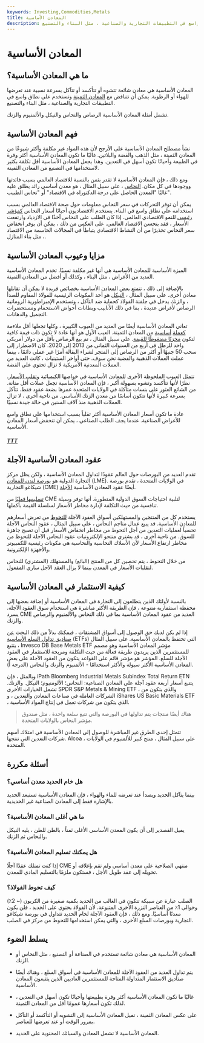 ```yaml
---
keywords: Investing,Commodities,Metals
title: المعادن الأساسية
description: تُستخدم المعادن الأساسية ، مثل الألومنيوم والنحاس والزنك ، على نطاق واسع في التطبيقات التجارية والصناعية ، مثل البناء والتصنيع.
---
```


# المعادن الأساسية
## ما هي المعادن الأساسية؟

المعادن الأساسية هي معادن شائعة تتشوه أو تتأكسد أو تتآكل بسرعة نسبية عند تعرضها للهواء أو الرطوبة. يمكن أن تتناقض مع [المعادن الثمينة](/preciousmetal) وتستخدم على نطاق واسع في التطبيقات التجارية والصناعية ، مثل البناء والتصنيع.

تشمل أمثلة المعادن الأساسية الرصاص والنحاس والنيكل والألمنيوم والزنك.

## فهم المعادن الأساسية

نشأ مصطلح المعادن الأساسية على الأرجح لأن هذه المواد غير مكلفة وأكثر شيوعًا من المعادن الثمينة ، مثل الذهب والفضة والبلاتين. غالبًا ما تكون المعادن الأساسية أكثر وفرة في الطبيعة وأحيانًا تكون أسهل في التعدين. وهذا يجعل المعادن الأساسية أقل تكلفة بكثير لاستخدامها في التصنيع من المعادن الثمينة.

ومع ذلك ، فإن المعادن الأساسية لا تقدر بثمن بالنسبة للاقتصاد العالمي بسبب فائدتها ووجودها في كل مكان. [النحاس](/copper) ، على سبيل المثال ، هو معدن أساسي رائد يطلق عليه غالبًا "المعدن الحاصل على درجة الدكتوراه في الاقتصاد" أو "نحاس الطبيب".

يمكن أن توفر التحركات في سعر النحاس معلومات حول صحة الاقتصاد العالمي بسبب استخدامه على نطاق واسع في البناء. يستخدم الاقتصاديون أحيانًا أسعار النحاس [كمؤشر رئيسي](/indicator) للنمو الاقتصادي العالمي. إذا كان الطلب على النحاس آخذًا في الازدياد وارتفعت الأسعار ، فقد يتحسن الاقتصاد العالمي. على العكس من ذلك ، يمكن أن يوفر انخفاض سعر النحاس تحذيرًا من أن النشاط الاقتصادي يتباطأ في المجالات الحاسمة من الاقتصاد ، مثل بناء المنازل.

## مزايا وعيوب المعادن الأساسية

الميزة الأساسية للمعادن الأساسية هي أنها غير مكلفة نسبيًا. تخدم المعادن الأساسية العديد من الأغراض ، مثل البناء ، وكذلك أو أفضل من المعادن الثمينة.

بالإضافة إلى ذلك ، تتمتع بعض المعادن الأساسية بخصائص فريدة لا يمكن أن تقابلها معادن أخرى. على سبيل المثال ، [النيكل](/nickel) هو أحد المكونات الرئيسية للفولاذ المقاوم للصدأ ، والزنك يدخل في جلفنة الفولاذ كحماية ضد التآكل ، وتستخدم الإمبراطورية الرومانية الرصاص لأغراض عديدة ، بما في ذلك الأنابيب وبطانات أحواض الاستحمام ومستحضرات التجميل والدهانات.

تعاني المعادن الأساسية أيضًا من العديد من العيوب الكبيرة ، وكلها تجعلها أقل ملاءمة [كعملة](/currency) [أساسية](/currency) من المعادن الثمينة. العيب الأول هو أنها عادة لا تكون ذات قيمة كافية لتكون [مخزنًا مضغوطًا للقيمة](/storeofvalue). على سبيل المثال ، تم بيع الرصاص بأقل من دولار أمريكي واحد للرطل في أربع من السنوات الثماني من 2013 إلى 2020. كان الاضطرار إلى سحب 50 جنيهًا أو أكثر من الرصاص إلى المتجر لشراء البقالة أمرًا غير عملي دائمًا ، بينما عملت العملات الذهبية والفضية نحن سوف. حتى أواخر الستينيات ، كانت العديد من العملات المعدنية الأمريكية لا تزال تحتوي على الفضة.

تتمثل العيوب الملحوظة الأخرى للمعادن الأساسية في خواصها الكيميائية [وتقلب الأسعار](/volatility). نظرًا لأنها تتأكسد وتشوه بسهولة أكبر ، فإن المعادن الأساسية تجعل عملات أقل متانة. من الشائع العثور على بنسات متآكلة في الولايات المتحدة عمرها بضعة عقود فقط. تتآكل بسرعة كبيرة لأنها تتكون أساسًا من معدن الزنك الأساسي. من ناحية أخرى ، لا تزال العملات الذهبية منذ آلاف السنين في حالة جيدة نسبيًا.

عادة ما تكون أسعار المعادن الأساسية أكثر تقلباً بسبب استخدامها على نطاق واسع للأغراض الصناعية. عندما يجف الطلب الصناعي ، يمكن أن تنخفض أسعار المعادن الأساسية.

<h5> <a href=""> TTT </a> </h5>

## عقود المعادن الأساسية الآجلة

تقدم العديد من البورصات حول العالم عقودًا لتداول المعادن الأساسية ، ولكن يظل مركز التجارة الدولية هو [بورصة لندن للمعادن](/londonmetalexchange) (LME). في الولايات المتحدة ، تقدم بورصة شيكاغو التجارية (CME) أيضًا عقود المعادن الأساسية [الآجلة](/futurescontract).

[تسليمها فعليًا](/physicaldelivery) من CME لتلبية احتياجات السوق الدولية المتطورة. أنها توفر وسيلة تنافسية من حيث التكلفة لإدارة مخاطر الأسعار لسلسلة القيمة بأكملها.

يستخدم كل من المنتجين والمستهلكين أسواق العقود الآجلة [للتحوط](/hedge) من تعرض أسعارهم للمعادن الأساسية. قد يبيع عمال مناجم النحاس ، على سبيل المثال ، عقود النحاس الآجلة تحسباً لعمليات التعدين من أجل التحوط من مخاطر انخفاض الأسعار قبل أن تصبح جاهزة للسوق. من ناحية أخرى ، قد يشتري منتجو الإلكترونيات عقود النحاس الآجلة للتحوط من مخاطر ارتفاع الأسعار لأن الأسلاك النحاسية والنحاسية هي مكونات رئيسية للكمبيوتر والأجهزة الإلكترونية.

من خلال التحوط ، يتم تحصين كل من المنتج (البائع) والمستهلك (المشتري) للنحاس لتقلبات الأسعار في المعدن بينما لا يزال العقد الآجل ساري المفعول.

## كيفية الاستثمار في المعادن الأساسية

بالنسبة لأولئك الذين يتطلعون إلى التجارة في المعادن الأساسية أو إضافة بعضها إلى محفظة استثمارية متنوعة ، فإن الطريقة الأكثر مباشرة هي استخدام سوق العقود الآجلة. يسرد CME العديد من عقود المعادن الأساسية بما في ذلك النحاس والألمنيوم والرصاص والزنك.

إذا لم يكن لديك حق الوصول إلى أسواق المشتقات ، فيمكنك بدلاً من ذلك البحث [عن صناديق تداول السلع الأساسية](/commodity-etf) (ETFs) التي تحتفظ بالمعادن الأساسية. على سبيل المثال ، يتتبع Invesco DB Base Metals ETF مؤشر المعادن الأساسية وهو مصمم للمستثمرين الذين يريدون طريقة فعالة من حيث التكلفة ومريحة للاستثمار في العقود الآجلة للسلع. المؤشر هو مؤشر قائم على القواعد يتكون من العقود الآجلة على بعض المعادن الأساسية الأكثر سيولة والأكثر استخدامًا - الألمنيوم والزنك والنحاس (الدرجة أ).

وبالمثل ، فإن iPath Bloomberg Industrial Metals Subindex Total Return ETN يتتبع أسعار أربعة عقود آجلة على المعادن الصناعية: النحاس؛ الألومنيوم؛ النيكل. والزنك. تشمل الخيارات الأخرى SPDR S&P Metals & Mining ETF ، والذي يتكون من الشركات العاملة في صناعات المعادن والتعدين ، و iShares US Basic Materials ETF ، الذي يتكون من شركات تعمل في إنتاج المواد الأساسية.

> هناك أيضًا منتجات يتم تداولها في البورصة والتي تتبع سلعة واحدة ، مثل صندوق مؤشر النحاس بالولايات المتحدة.

>

تتمثل إحدى الطرق غير المباشرة للوصول إلى المعادن الأساسية في امتلاك أسهم شركات التعدين التي تنتجها. Alcoa ، على سبيل المثال ، منتج كبير للألمنيوم في الولايات المتحدة.

## أسئلة مكررة

### هل خام الحديد معدن أساسي؟

بينما يتآكل الحديد ويصدأ عند تعرضه للماء والهواء ، فإن المعادن الأساسية تستبعد الحديد بالإشارة فقط إلى المعادن الصناعية غير الحديدية.

### ما هي أغلى المعادن الأساسية؟

يميل القصدير إلى أن يكون المعدن الأساسي الأغلى ثمناً ، بالطن للطن ، يليه النيكل والنحاس ثم الزنك.

### هل يمكنك تسليم المعادن الأساسية؟

إذا كنت تمتلك عقدًا آجلًا CME منتهي الصلاحية على معدن أساسي ولم تقم بإغلاقه أو تحويله إلى عقد طويل الأجل ، فستكون ملزمًا بالتسليم المادي للمعدن.

### كيف تحوط الفولاذ؟

الصلب عبارة عن سبيكة تتكون في الغالب من الحديد بكمية صغيرة من الكربون (~ 2٪) وحوالي 1٪ من العناصر النزرة الأخرى المتنوعة. لأن الفولاذ يحتوي على الحديد ، فلن يكون معدنًا أساسيًا. ومع ذلك ، فإن العقود الآجلة لخام الحديد تتداول في بورصة شيكاغو التجارية وبورصات السلع الأخرى ، والتي يمكن استخدامها للتحوط من مركز في الصلب.

## يسلط الضوء

- المعادن الأساسية هي معادن شائعة تستخدم في الصناعة أو التصنيع ، مثل النحاس أو الزنك.

- يتم تداول العديد من العقود الآجلة للمعادن الأساسية في أسواق السلع ، وهناك أيضًا صناديق الاستثمار المتداولة المتاحة للمستثمرين العاديين الذين يتتبعون المعادن الأساسية.

- غالبًا ما تكون المعادن الأساسية أكثر وفرة بطبيعتها وأحيانًا تكون أسهل في التعدين ، لذلك تكون أسعارها عمومًا أقل من المعادن الثمينة.

- على عكس المعادن الثمينة ، تميل المعادن الأساسية إلى التشويه أو التأكسد أو التآكل بمرور الوقت أو عند تعرضها للعناصر.

- المعادن الأساسية لا تشمل المعادن والسبائك المحتوية على الحديد.

